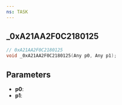 ```yaml
---
ns: TASK
---
```

## _0xA21AA2F0C2180125

```c
// 0xA21AA2F0C2180125
void _0xA21AA2F0C2180125(Any p0, Any p1);
```

## Parameters
* **p0**:
* **p1**:
